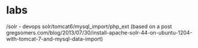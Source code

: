 labs
====
/solr - devops solr/tomcat6/mysql_import/php_ext (based on a post gregsomers.com/blog/2013/07/30/install-apache-solr-44-on-ubuntu-1204-with-tomcat-7-and-mysql-data-import)